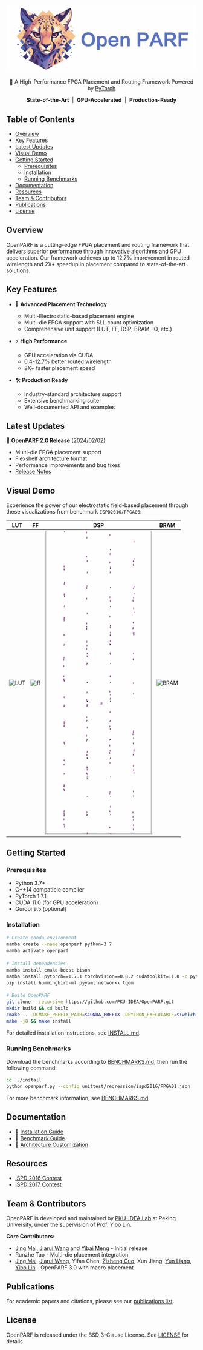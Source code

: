 <div align="center">
  <img src="README.assets/openparf_logo.web.jpeg">
</div>
<p align="center">
  🚀 A High-Performance FPGA Placement and Routing Framework Powered by <a href="https://github.com/pytorch/pytorch">PyTorch</a>
</p>

<p align="center">
  <strong>State-of-the-Art</strong> &nbsp;|&nbsp; <strong>GPU-Accelerated</strong> &nbsp;|&nbsp; <strong>Production-Ready</strong>
</p>

## Table of Contents

- [Overview](#overview)
- [Key Features](#key-features)
- [Latest Updates](#latest-updates)
- [Visual Demo](#visual-demo)
- [Getting Started](#getting-started)
  - [Prerequisites](#prerequisites)
  - [Installation](#installation)
  - [Running Benchmarks](#running-benchmarks)
- [Documentation](#documentation)
- [Resources](#resources)
- [Team & Contributors](#team--contributors)
- [Publications](#publications)
- [License](#license)

## Overview

OpenPARF is a cutting-edge FPGA placement and routing framework that delivers superior performance through innovative algorithms and GPU acceleration. Our framework achieves up to 12.7% improvement in routed wirelength and 2X+ speedup in placement compared to state-of-the-art solutions.

## Key Features

- 🔋 **Advanced Placement Technology**
  - Multi-Electrostatic-based placement engine
  - Multi-die FPGA support with SLL count optimization
  - Comprehensive unit support (LUT, FF, DSP, BRAM, IO, etc.)

- ⚡ **High Performance**
  - GPU acceleration via CUDA
  - 0.4-12.7% better routed wirelength
  - 2X+ faster placement speed

- 🛠 **Production Ready**
  - Industry-standard architecture support
  - Extensive benchmarking suite
  - Well-documented API and examples

## Latest Updates

🎉 **OpenPARF 2.0 Release** (2024/02/02)
- Multi-die FPGA placement support
- Flexshelf architecture format
- Performance improvements and bug fixes
- [Release Notes](https://github.com/PKU-IDEA/OpenPARF/releases/tag/2.0.0)

## Visual Demo

Experience the power of our electrostatic field-based placement through these visualizations from benchmark `ISPD2016/FPGA06`:

|            **LUT**            |           **FF**            |            **DSP**            |            **BRAM**             |
| :---------------------------: | :-------------------------: | :---------------------------: | :-----------------------------: |
| ![LUT](README.assets/lut.gif) | ![ff](README.assets/ff.gif) | ![dsp](README.assets/dsp.gif) | ![BRAM](README.assets/bram.gif) |

## Getting Started

### Prerequisites
- Python 3.7+
- C++14 compatible compiler
- PyTorch 1.7.1
- CUDA 11.0 (for GPU acceleration)
- Gurobi 9.5 (optional)

### Installation

```bash
# Create conda environment
mamba create --name openparf python=3.7
mamba activate openparf

# Install dependencies
mamba install cmake boost bison
mamba install pytorch==1.7.1 torchvision==0.8.2 cudatoolkit=11.0 -c pytorch
pip install hummingbird-ml pyyaml networkx tqdm

# Build OpenPARF
git clone --recursive https://github.com/PKU-IDEA/OpenPARF.git
mkdir build && cd build
cmake .. -DCMAKE_PREFIX_PATH=$CONDA_PREFIX -DPYTHON_EXECUTABLE=$(which python) -DCMAKE_INSTALL_PREFIX=../install
make -j8 && make install
```

For detailed installation instructions, see [INSTALL.md](INSTALL.md).

### Running Benchmarks

Download the benchmarks according to [BENCHMARKS.md](BENCHMARKS.md), then run the following command:

```bash
cd ../install
python openparf.py --config unittest/regression/ispd2016/FPGA01.json
```

For more benchmark information, see [BENCHMARKS.md](BENCHMARKS.md).

## Documentation

- 📘 [Installation Guide](INSTALL.md)
- 📗 [Benchmark Guide](BENCHMARKS.md)
- 📙 [Architecture Customization](ARCHITECTURE.md)

## Resources

- [ISPD 2016 Contest](http://www.ispd.cc/contests/16/ispd2016_contest.html)
- [ISPD 2017 Contest](http://www.ispd.cc/contests/17/)

## Team & Contributors

OpenPARF is developed and maintained by [PKU-IDEA Lab](https://github.com/PKU-IDEA) at Peking University, under the supervision of [Prof. Yibo Lin](https://yibolin.com/).

**Core Contributors:**
- [Jing Mai](https://magic3007.github.io/), [Jiarui Wang](https://tomjerry213.github.io/) and [Yibai Meng](https://www.mengyibai.com/) - Initial release
- Runzhe Tao - Multi-die placement integration
- [Jing Mai](https://magic3007.github.io/), [Jiarui Wang](https://tomjerry213.github.io/), Yifan Chen, [Zizheng Guo](https://guozz.cn), Xun Jiang, [Yun Liang](https://ericlyun.github.io), [Yibo Lin](https://yibolin.com/) - OpenPARF 3.0 with macro placement

## Publications

For academic papers and citations, please see our [publications list](PUBLICATIONS.md).

## License

OpenPARF is released under the BSD 3-Clause License. See [LICENSE](LICENSE) for details.
